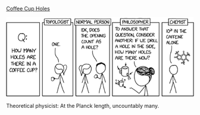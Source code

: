 [Coffee Cup Holes](https://xkcd.com/2658)

![Coffee Cup Holes](./random_comic.png)

Theoretical physicist: At the Planck length, uncountably many.

